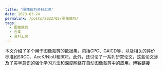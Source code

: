 ```yaml
---
title: '图像裁剪资料汇总'
date: 2023-03-24
permalink: /posts/2023/03/图像裁剪/
tags:
  - 图像裁剪
  - 合集
  - 资料汇总
---
```


本文介绍了多个用于图像裁剪的数据集，包括CPC、GAICD等，以及相关的评价标准如SRCC、AccK/NIoU和BDE。此外，还讨论了一系列研究论文，这些论文涉及了美学意识的强化学习方法和深度网络在自动图像裁剪中的应用。[博客链接](https://blog.csdn.net/helloworld_Fly/article/details/129777426)
